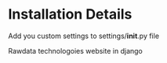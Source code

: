Installation Details
======================

Add you custom settings to settings/__init__.py file

Rawdata technologoies website in django
